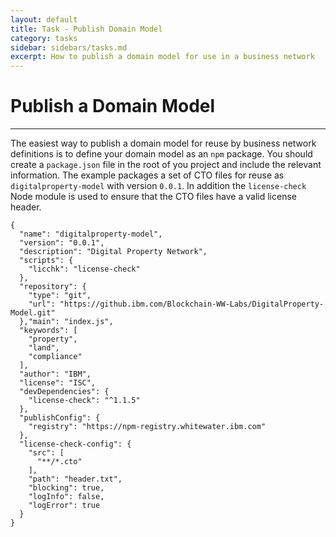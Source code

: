 ```yaml
---
layout: default
title: Task - Publish Domain Model
category: tasks
sidebar: sidebars/tasks.md
excerpt: How to publish a domain model for use in a business network
---
```


# Publish a Domain Model

---

The easiest way to publish a domain model for reuse by business network definitions is to define your domain model as an `npm` package. You should create a `package.json` file in the root of you project and include the relevant information. The example packages a set of CTO files for reuse as `digitalproperty-model` with version `0.0.1`. In addition the `license-check` Node module is used to ensure that the CTO files have a valid license header.

```
{
  "name": "digitalproperty-model",
  "version": "0.0.1",
  "description": "Digital Property Network",
  "scripts": {
    "licchk": "license-check"
  },
  "repository": {
    "type": "git",
    "url": "https://github.ibm.com/Blockchain-WW-Labs/DigitalProperty-Model.git"
  },"main": "index.js",
  "keywords": [
    "property",
    "land",
    "compliance"
  ],
  "author": "IBM",
  "license": "ISC",
  "devDependencies": {
    "license-check": "^1.1.5"
  },
  "publishConfig": {
    "registry": "https://npm-registry.whitewater.ibm.com"
  },
  "license-check-config": {
    "src": [
      "**/*.cto"
    ],
    "path": "header.txt",
    "blocking": true,
    "logInfo": false,
    "logError": true
  }
}
```
